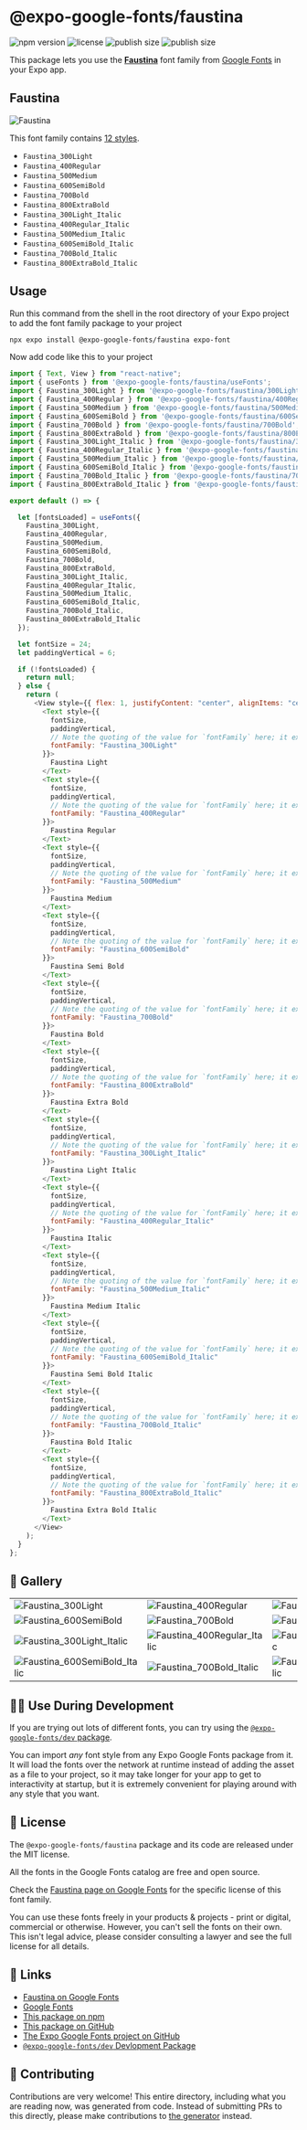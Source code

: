 # @expo-google-fonts/faustina

![npm version](https://flat.badgen.net/npm/v/@expo-google-fonts/faustina)
![license](https://flat.badgen.net/github/license/expo/google-fonts)
![publish size](https://flat.badgen.net/packagephobia/install/@expo-google-fonts/faustina)
![publish size](https://flat.badgen.net/packagephobia/publish/@expo-google-fonts/faustina)

This package lets you use the [**Faustina**](https://fonts.google.com/specimen/Faustina) font family from [Google Fonts](https://fonts.google.com/) in your Expo app.

## Faustina

![Faustina](./font-family.png)

This font family contains [12 styles](#-gallery).

- `Faustina_300Light`
- `Faustina_400Regular`
- `Faustina_500Medium`
- `Faustina_600SemiBold`
- `Faustina_700Bold`
- `Faustina_800ExtraBold`
- `Faustina_300Light_Italic`
- `Faustina_400Regular_Italic`
- `Faustina_500Medium_Italic`
- `Faustina_600SemiBold_Italic`
- `Faustina_700Bold_Italic`
- `Faustina_800ExtraBold_Italic`

## Usage

Run this command from the shell in the root directory of your Expo project to add the font family package to your project

```sh
npx expo install @expo-google-fonts/faustina expo-font
```

Now add code like this to your project

```js
import { Text, View } from "react-native";
import { useFonts } from '@expo-google-fonts/faustina/useFonts';
import { Faustina_300Light } from '@expo-google-fonts/faustina/300Light';
import { Faustina_400Regular } from '@expo-google-fonts/faustina/400Regular';
import { Faustina_500Medium } from '@expo-google-fonts/faustina/500Medium';
import { Faustina_600SemiBold } from '@expo-google-fonts/faustina/600SemiBold';
import { Faustina_700Bold } from '@expo-google-fonts/faustina/700Bold';
import { Faustina_800ExtraBold } from '@expo-google-fonts/faustina/800ExtraBold';
import { Faustina_300Light_Italic } from '@expo-google-fonts/faustina/300Light_Italic';
import { Faustina_400Regular_Italic } from '@expo-google-fonts/faustina/400Regular_Italic';
import { Faustina_500Medium_Italic } from '@expo-google-fonts/faustina/500Medium_Italic';
import { Faustina_600SemiBold_Italic } from '@expo-google-fonts/faustina/600SemiBold_Italic';
import { Faustina_700Bold_Italic } from '@expo-google-fonts/faustina/700Bold_Italic';
import { Faustina_800ExtraBold_Italic } from '@expo-google-fonts/faustina/800ExtraBold_Italic';

export default () => {

  let [fontsLoaded] = useFonts({
    Faustina_300Light, 
    Faustina_400Regular, 
    Faustina_500Medium, 
    Faustina_600SemiBold, 
    Faustina_700Bold, 
    Faustina_800ExtraBold, 
    Faustina_300Light_Italic, 
    Faustina_400Regular_Italic, 
    Faustina_500Medium_Italic, 
    Faustina_600SemiBold_Italic, 
    Faustina_700Bold_Italic, 
    Faustina_800ExtraBold_Italic
  });

  let fontSize = 24;
  let paddingVertical = 6;

  if (!fontsLoaded) {
    return null;
  } else {
    return (
      <View style={{ flex: 1, justifyContent: "center", alignItems: "center" }}>
        <Text style={{
          fontSize,
          paddingVertical,
          // Note the quoting of the value for `fontFamily` here; it expects a string!
          fontFamily: "Faustina_300Light"
        }}>
          Faustina Light
        </Text>
        <Text style={{
          fontSize,
          paddingVertical,
          // Note the quoting of the value for `fontFamily` here; it expects a string!
          fontFamily: "Faustina_400Regular"
        }}>
          Faustina Regular
        </Text>
        <Text style={{
          fontSize,
          paddingVertical,
          // Note the quoting of the value for `fontFamily` here; it expects a string!
          fontFamily: "Faustina_500Medium"
        }}>
          Faustina Medium
        </Text>
        <Text style={{
          fontSize,
          paddingVertical,
          // Note the quoting of the value for `fontFamily` here; it expects a string!
          fontFamily: "Faustina_600SemiBold"
        }}>
          Faustina Semi Bold
        </Text>
        <Text style={{
          fontSize,
          paddingVertical,
          // Note the quoting of the value for `fontFamily` here; it expects a string!
          fontFamily: "Faustina_700Bold"
        }}>
          Faustina Bold
        </Text>
        <Text style={{
          fontSize,
          paddingVertical,
          // Note the quoting of the value for `fontFamily` here; it expects a string!
          fontFamily: "Faustina_800ExtraBold"
        }}>
          Faustina Extra Bold
        </Text>
        <Text style={{
          fontSize,
          paddingVertical,
          // Note the quoting of the value for `fontFamily` here; it expects a string!
          fontFamily: "Faustina_300Light_Italic"
        }}>
          Faustina Light Italic
        </Text>
        <Text style={{
          fontSize,
          paddingVertical,
          // Note the quoting of the value for `fontFamily` here; it expects a string!
          fontFamily: "Faustina_400Regular_Italic"
        }}>
          Faustina Italic
        </Text>
        <Text style={{
          fontSize,
          paddingVertical,
          // Note the quoting of the value for `fontFamily` here; it expects a string!
          fontFamily: "Faustina_500Medium_Italic"
        }}>
          Faustina Medium Italic
        </Text>
        <Text style={{
          fontSize,
          paddingVertical,
          // Note the quoting of the value for `fontFamily` here; it expects a string!
          fontFamily: "Faustina_600SemiBold_Italic"
        }}>
          Faustina Semi Bold Italic
        </Text>
        <Text style={{
          fontSize,
          paddingVertical,
          // Note the quoting of the value for `fontFamily` here; it expects a string!
          fontFamily: "Faustina_700Bold_Italic"
        }}>
          Faustina Bold Italic
        </Text>
        <Text style={{
          fontSize,
          paddingVertical,
          // Note the quoting of the value for `fontFamily` here; it expects a string!
          fontFamily: "Faustina_800ExtraBold_Italic"
        }}>
          Faustina Extra Bold Italic
        </Text>
      </View>
    );
  }
};
```

## 🔡 Gallery


||||
|-|-|-|
|![Faustina_300Light](./300Light/Faustina_300Light.ttf.png)|![Faustina_400Regular](./400Regular/Faustina_400Regular.ttf.png)|![Faustina_500Medium](./500Medium/Faustina_500Medium.ttf.png)||
|![Faustina_600SemiBold](./600SemiBold/Faustina_600SemiBold.ttf.png)|![Faustina_700Bold](./700Bold/Faustina_700Bold.ttf.png)|![Faustina_800ExtraBold](./800ExtraBold/Faustina_800ExtraBold.ttf.png)||
|![Faustina_300Light_Italic](./300Light_Italic/Faustina_300Light_Italic.ttf.png)|![Faustina_400Regular_Italic](./400Regular_Italic/Faustina_400Regular_Italic.ttf.png)|![Faustina_500Medium_Italic](./500Medium_Italic/Faustina_500Medium_Italic.ttf.png)||
|![Faustina_600SemiBold_Italic](./600SemiBold_Italic/Faustina_600SemiBold_Italic.ttf.png)|![Faustina_700Bold_Italic](./700Bold_Italic/Faustina_700Bold_Italic.ttf.png)|![Faustina_800ExtraBold_Italic](./800ExtraBold_Italic/Faustina_800ExtraBold_Italic.ttf.png)||


## 👩‍💻 Use During Development

If you are trying out lots of different fonts, you can try using the [`@expo-google-fonts/dev` package](https://github.com/expo/google-fonts/tree/master/font-packages/dev#readme).

You can import _any_ font style from any Expo Google Fonts package from it. It will load the fonts over the network at runtime instead of adding the asset as a file to your project, so it may take longer for your app to get to interactivity at startup, but it is extremely convenient for playing around with any style that you want.


## 📖 License

The `@expo-google-fonts/faustina` package and its code are released under the MIT license.

All the fonts in the Google Fonts catalog are free and open source.

Check the [Faustina page on Google Fonts](https://fonts.google.com/specimen/Faustina) for the specific license of this font family.

You can use these fonts freely in your products & projects - print or digital, commercial or otherwise. However, you can't sell the fonts on their own. This isn't legal advice, please consider consulting a lawyer and see the full license for all details.

## 🔗 Links

- [Faustina on Google Fonts](https://fonts.google.com/specimen/Faustina)
- [Google Fonts](https://fonts.google.com/)
- [This package on npm](https://www.npmjs.com/package/@expo-google-fonts/faustina)
- [This package on GitHub](https://github.com/expo/google-fonts/tree/master/font-packages/faustina)
- [The Expo Google Fonts project on GitHub](https://github.com/expo/google-fonts)
- [`@expo-google-fonts/dev` Devlopment Package](https://github.com/expo/google-fonts/tree/master/font-packages/dev)

## 🤝 Contributing

Contributions are very welcome! This entire directory, including what you are reading now, was generated from code. Instead of submitting PRs to this directly, please make contributions to [the generator](https://github.com/expo/google-fonts/tree/master/packages/generator) instead.
